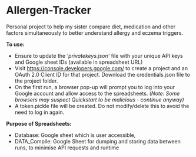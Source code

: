 # Allergen-Tracker
Personal project to help my sister compare diet, medication and other factors simultaneously to better understand allergy and eczema triggers.

**To use:**
- Ensure to update the *'privatekeys.json'* file with your unique API keys and Google sheet IDs (available in spreadsheet URL)
- Visit https://console.developers.google.com/ to create a project and an OAuth 2.0 Client ID for that project. Download the credentials.json file to the project folder.
- On the first run, a browser pop-up will prompt you to log into your Google account and allow access to the spreadsheets. 
*(Note: Some browsers may suspect Quickstart to be malicious - continue anyway)*
- A token.pickle file will be created. Do not modify/delete this to avoid the need to log in again.

**Purpose of Spreadsheets:** 
- Database: Google sheet which is user accessible,
- DATA_Compile: Google Sheet for dumping and storing data between runs, to minimise API requests and runtime
